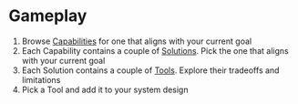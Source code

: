 # Gameplay

1. Browse [Capabilities](./capabilities/index.md) for one that aligns with your current goal
2. Each Capability contains a couple of [Solutions](./solutions/index.md). Pick the one that aligns with your current goal
3. Each Solution contains a couple of [Tools](./tools/index.md). Explore their tradeoffs and limitations
4. Pick a Tool and add it to your system design
